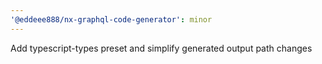 ```yaml
---
'@eddeee888/nx-graphql-code-generator': minor
---
```


Add typescript-types preset and simplify generated output path changes
